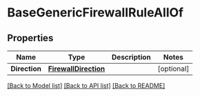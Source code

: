 # BaseGenericFirewallRuleAllOf

## Properties

Name | Type | Description | Notes
------------ | ------------- | ------------- | -------------
**Direction** | [**FirewallDirection**](FirewallDirection.md) |  | [optional] 

[[Back to Model list]](../README.md#documentation-for-models) [[Back to API list]](../README.md#documentation-for-api-endpoints) [[Back to README]](../README.md)



